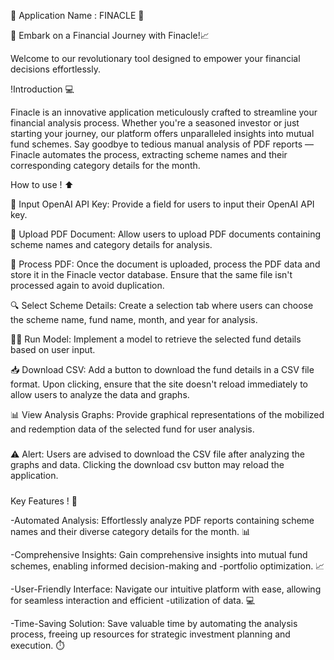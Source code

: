 🌟 Application Name : FINACLE 🌟

🚀 Embark on a Financial Journey with Finacle!📈

Welcome to our revolutionary tool designed to empower your financial decisions effortlessly.

!Introduction 💻

Finacle is an innovative application meticulously crafted to streamline your financial analysis process. Whether you're a seasoned investor or just starting your journey, our platform offers unparalleled insights into mutual fund schemes. Say goodbye to tedious manual analysis of PDF reports — Finacle automates the process, extracting scheme names and their corresponding category details for the month.


How to use ! ⬆️

🔑 Input OpenAI API Key: Provide a field for users to input their OpenAI API key.

📄 Upload PDF Document: Allow users to upload PDF documents containing scheme names and category details for analysis.

🔄 Process PDF: Once the document is uploaded, process the PDF data and store it in the Finacle vector database. Ensure that the same file isn't processed again to avoid duplication.

🔍 Select Scheme Details: Create a selection tab where users can choose the scheme name, fund name, month, and year for analysis.

🏃‍♂️ Run Model: Implement a model to retrieve the selected fund details based on user input.

📥 Download CSV: Add a button to download the fund details in a CSV file format. Upon clicking, ensure that the site doesn't reload immediately to allow users to analyze the data and graphs.

📊 View Analysis Graphs: Provide graphical representations of the mobilized and redemption data of the selected fund for user analysis.


##### 
⚠️ Alert: Users are advised to download the CSV file after analyzing the graphs and data. Clicking the download csv button may reload the application.
#####

Key Features ! 🚀

-Automated Analysis: Effortlessly analyze PDF reports containing scheme names and their diverse category details for the month. 📊

-Comprehensive Insights: Gain comprehensive insights into mutual fund schemes, enabling informed decision-making and -portfolio optimization. 📈

-User-Friendly Interface: Navigate our intuitive platform with ease, allowing for seamless interaction and efficient -utilization of data. 💻

-Time-Saving Solution: Save valuable time by automating the analysis process, freeing up resources for strategic investment planning and execution. ⏱️




